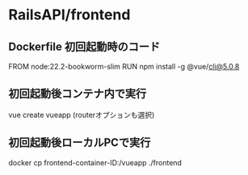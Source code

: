 # RailsAPI/frontend

## Dockerfile 初回起動時のコード
FROM node:22.2-bookworm-slim
RUN npm install -g @vue/cli@5.0.8

## 初回起動後コンテナ内で実行
vue create vueapp (routerオプションも選択)

## 初回起動後ローカルPCで実行
docker cp frontend-container-ID:/vueapp ./frontend

